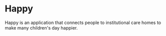 # Happy

Happy is an application that connects people to institutional care homes to make many children's day happier.